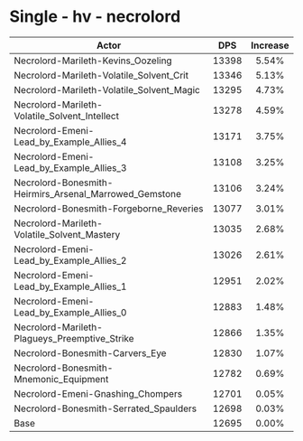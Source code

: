 # Single - hv - necrolord
| Actor | DPS | Increase |
|---|:---:|:---:|
|Necrolord-Marileth-Kevins_Oozeling|13398|5.54%|
|Necrolord-Marileth-Volatile_Solvent_Crit|13346|5.13%|
|Necrolord-Marileth-Volatile_Solvent_Magic|13295|4.73%|
|Necrolord-Marileth-Volatile_Solvent_Intellect|13278|4.59%|
|Necrolord-Emeni-Lead_by_Example_Allies_4|13171|3.75%|
|Necrolord-Emeni-Lead_by_Example_Allies_3|13108|3.25%|
|Necrolord-Bonesmith-Heirmirs_Arsenal_Marrowed_Gemstone|13106|3.24%|
|Necrolord-Bonesmith-Forgeborne_Reveries|13077|3.01%|
|Necrolord-Marileth-Volatile_Solvent_Mastery|13035|2.68%|
|Necrolord-Emeni-Lead_by_Example_Allies_2|13026|2.61%|
|Necrolord-Emeni-Lead_by_Example_Allies_1|12951|2.02%|
|Necrolord-Emeni-Lead_by_Example_Allies_0|12883|1.48%|
|Necrolord-Marileth-Plagueys_Preemptive_Strike|12866|1.35%|
|Necrolord-Bonesmith-Carvers_Eye|12830|1.07%|
|Necrolord-Bonesmith-Mnemonic_Equipment|12782|0.69%|
|Necrolord-Emeni-Gnashing_Chompers|12701|0.05%|
|Necrolord-Bonesmith-Serrated_Spaulders|12698|0.03%|
|Base|12695|0.00%|
